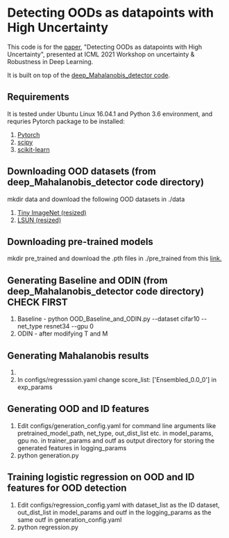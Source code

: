 # Detecting OODs as datapoints with High Uncertainty
This code is for the [paper](http://www.gatsby.ucl.ac.uk/~balaji/udl2021/accepted-papers/UDL2021-paper-081.pdf), "Detecting OODs as datapoints with High Uncertainty", presented at ICML 2021 Workshop on uncertainty & Robustness in Deep Learning. 

It is built on top of the [deep_Mahalanobis_detector code](https://github.com/pokaxpoka/deep_Mahalanobis_detector).

## Requirements
It is tested under Ubuntu Linux 16.04.1 and Python 3.6 environment, and requries Pytorch package to be installed:

1. [Pytorch](https://pytorch.org/)
2. [scipy](https://github.com/scipy/scipy)
3. [scikit-learn](https://scikit-learn.org/stable/)

## Downloading OOD datasets (from deep_Mahalanobis_detector code directory)
mkdir data and download the following OOD datasets in ./data
1. [Tiny ImageNet (resized)](https://www.dropbox.com/s/kp3my3412u5k9rl/Imagenet_resize.tar.gz)
2. [LSUN (resized)](https://www.dropbox.com/s/moqh2wh8696c3yl/LSUN_resize.tar.gz)

## Downloading pre-trained models
mkdir pre_trained and download the .pth files in ./pre_trained from this [link.](https://drive.google.com/drive/folders/1yuiTOgKgPsLGNJwoRckSAHXBZ_AOBlGI?usp=sharing)

## Generating Baseline and ODIN (from deep_Mahalanobis_detector code directory) CHECK FIRST
1. Baseline - python OOD_Baseline_and_ODIN.py --dataset cifar10 --net_type resnet34 --gpu 0
2. ODIN - after modifying T and M

## Generating Mahalanobis results
1. 
2. In configs/regresssion.yaml change score_list: ['Ensembled_0.0_0'] in exp_params

## Generating OOD and ID features
1. Edit configs/generation_config.yaml for command line arguments like pretrained_model_path, net_type, out_dist_list etc. in model_params, gpu no. in trainer_params and outf as output directory for storing the generated features in logging_params
2. python generation.py

## Training logistic regression on OOD and ID features for OOD detection
1. Edit configs/regression_config.yaml with dataset_list as the ID dataset, out_dist_list in model_params and outf in the logging_params as the same outf in generation_config.yaml
2. python regression.py
